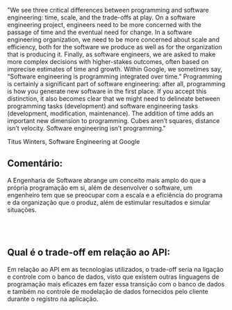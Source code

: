 <p> "We see three critical differences between programming and software engineering: time, scale, and the trade-offs at play. On a software engineering project, 
  engineers need to be more concerned with the passage of time and the eventual need for change. In a software engineering organization, 
  we need to be more concerned about scale and efficiency, both for the software we produce as well as for the organization that is 
  producing it. Finally, as software engineers, we are asked to make more complex decisions with higher-stakes outcomes, often based 
  on imprecise estimates of time and growth. Within Google, we sometimes say, “Software engineering is programming integrated over time.” 
  Programming is certainly a significant part of software engineering: after all, programming is how you generate new software in the first place. 
  If you accept this distinction, it also becomes clear that we might need to delineate between programming tasks (development) and software engineering 
  tasks (development, modification, maintenance). The addition of time adds an important new dimension to programming. Cubes aren’t squares, distance isn’t velocity. 
  Software engineering isn’t programming." </p>

<p> Titus Winters, Software Engineering at Google </p>

<h2> Comentário: </h2>

<p> A Engenharia de Software abrange um conceito mais amplo do que a própria programação em si, além de desenvolver o software, um engenheiro tem que se preocupar com a escala e a eficiência do programa e da organização que o produz, além de estimular resultados e simular situações.</p>

<br> <br>

<h2> Qual é o trade-off em relação ao API: </h2>

<p> Em relação ao API em as tecnologias utilizados, o trade-off seria na ligação e controle com o banco de dados, visto que existem outras linguagens de programação mais eficazes em fazer essa transição com o banco de dados e também no controle de modelação de dados fornecidos pelo cliente durante o registro na aplicação. </p>
